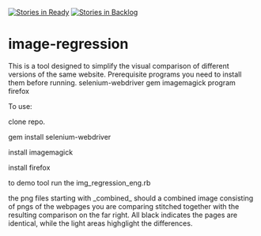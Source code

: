 [![Stories in Ready](https://badge.waffle.io/codesterkemp/image-regression.svg?label=ready&title=Ready)](http://waffle.io/codesterkemp/image-regression)
[![Stories in Backlog](https://badge.waffle.io/codesterkemp/image-regression.svg?label=backlog&title=Backlog)](http://waffle.io/codesterkemp/image-regression)
# image-regression
This is a tool designed to simplify the visual comparison of different versions of the same website.
Prerequisite programs you need to install them before running.
selenium-webdriver gem
imagemagick program
firefox

To use:

clone repo.

gem install selenium-webdriver

install imagemagick

install firefox

to demo tool run the img_regression_eng.rb

the png files starting with \_combined\_ should a combined image consisting of pngs of the webpages you are comparing stitched together with the resulting comparison on the far right. All black indicates the pages are identical, while the light areas highglight the differences.

